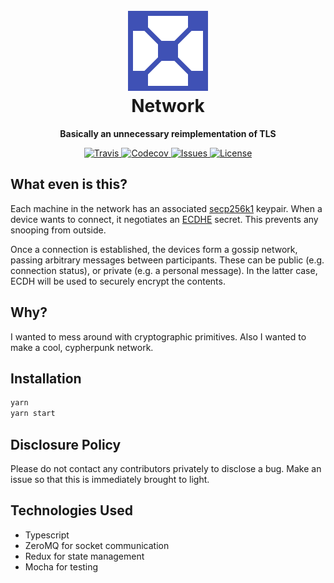 <h1 align="center">
    <br />
    <img src="graphics/logo.svg" alt="Network" width="128" />
    <br />
    Network
    <br />
</h1>

<p align="center"><b>Basically an unnecessary reimplementation of TLS</b></p>

<p align="center">
    <a href="https://travis-ci.org/colatkinson/network">
        <img src="https://img.shields.io/travis/colatkinson/network.svg?style=flat-square" alt="Travis" />
    </a>
    <a href="https://codecov.io/gh/colatkinson/network">
        <img src="https://img.shields.io/codecov/c/github/colatkinson/network.svg?style=flat-square" alt="Codecov" />
    </a>
    <a href="https://waffle.io/colatkinson/network">
        <img src="https://img.shields.io/github/issues/colatkinson/network.svg?style=flat-square" alt="Issues" />
    </a>
    <a href="https://www.gnu.org/licenses/quick-guide-gplv3.en.html">
        <img src="https://img.shields.io/github/license/colatkinson/network.svg?style=flat-square" alt="License" />
    </a>
</p>

## What even is this?

Each machine in the network has an associated [secp256k1](https://en.bitcoin.it/wiki/Secp256k1) keypair. When a device wants to connect, it negotiates an [ECDHE](https://en.wikipedia.org/wiki/Elliptic-curve_Diffie%E2%80%93Hellman) secret. This prevents any snooping from outside.

Once a connection is established, the devices form a gossip network, passing arbitrary messages between participants. These can be public (e.g. connection status), or private (e.g. a personal message). In the latter case, ECDH will be used to securely encrypt the contents.

## Why?

I wanted to mess around with cryptographic primitives. Also I wanted to make a cool, cypherpunk network.

## Installation

```bash
yarn
yarn start
```

## Disclosure Policy

Please do not contact any contributors privately to disclose a bug. Make an issue so that this is immediately brought to light.

## Technologies Used

* Typescript
* ZeroMQ for socket communication
* Redux for state management
* Mocha for testing
